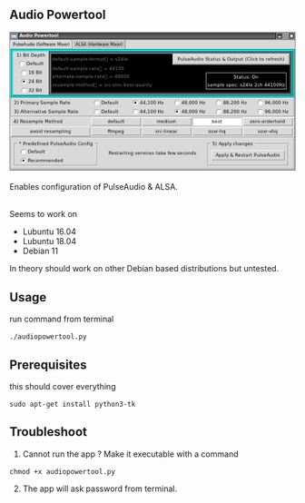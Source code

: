 ## Audio Powertool
[![Header](https://github.com/equal8888/Lubuntu-audio-powertool/blob/master/audiopowertoolImage.jpg "Header")]()
<br>
<br>
Enables configuration of PulseAudio & ALSA.
<br>
<br>

Seems to work on

- Lubuntu 16.04
- Lubuntu 18.04
- Debian 11

In theory should work on other Debian based distributions but untested.

## Usage

run command from terminal
```
./audiopowertool.py
```

## Prerequisites

this should cover everything
```
sudo apt-get install python3-tk
```

## Troubleshoot

1) Cannot run the app ? Make it executable with a command
```
chmod +x audiopowertool.py
```

2) The app will ask password from terminal.
